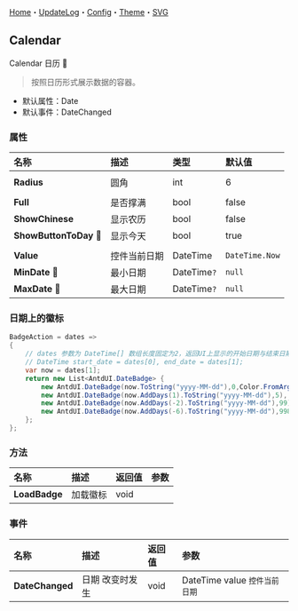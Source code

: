 ﻿[Home](../Home.md)・[UpdateLog](../UpdateLog.md)・[Config](../Config.md)・[Theme](../Theme.md)・[SVG](../SVG.md)

## Calendar

Calendar 日历 👚

> 按照日历形式展示数据的容器。

- 默认属性：Date
- 默认事件：DateChanged

### 属性

名称 | 描述 | 类型 | 默认值 |
:--|:--|:--|:--|
||||
**Radius** | 圆角 | int | 6 |
||||
**Full** | 是否撑满 | bool | false |
**ShowChinese** | 显示农历 | bool | false |
**ShowButtonToDay** 🔴 | 显示今天 | bool | true |
||||
**Value** | 控件当前日期 | DateTime | `DateTime.Now` |
**MinDate** 🔴 | 最小日期 | DateTime`?` | `null` |
**MaxDate** 🔴 | 最大日期 | DateTime`?` | `null` |

### 日期上的徽标

~~~ csharp
BadgeAction = dates =>
{
    // dates 参数为 DateTime[] 数组长度固定为2，返回UI上显示的开始日期与结束日期
    // DateTime start_date = dates[0], end_date = dates[1];
    var now = dates[1];
    return new List<AntdUI.DateBadge> {
        new AntdUI.DateBadge(now.ToString("yyyy-MM-dd"),0,Color.FromArgb(112, 237, 58)),
        new AntdUI.DateBadge(now.AddDays(1).ToString("yyyy-MM-dd"),5),
        new AntdUI.DateBadge(now.AddDays(-2).ToString("yyyy-MM-dd"),99),
        new AntdUI.DateBadge(now.AddDays(-6).ToString("yyyy-MM-dd"),998),
    };
};
~~~

### 方法

名称 | 描述 | 返回值 | 参数 |
:--|:--|:--|:--|
**LoadBadge** | 加载徽标 | void | |

### 事件

名称 | 描述 | 返回值 | 参数 |
:--|:--|:--|:--|
**DateChanged** | 日期 改变时发生 | void | DateTime value `控件当前日期` |